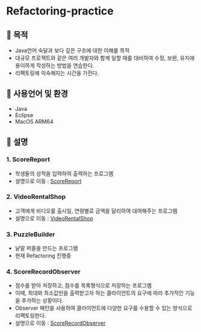 # Refactoring-practice

## 📌 목적
- Java언어 숙달과 보다 깊은 구조에 대한 이해를 목적
- 대규모 프로젝트와 같은 여러 개발자와 함께 일할 때를 대비하여 수정, 보완, 유지에 용이하게 작성하는 방법을 연습한다.
- 리팩토링에 익숙해지는 시간을 가진다.

## 📌 사용언어 및 환경
- Java
- Eclipse
- MacOS ARM64 

## 📌 설명
### 1. ScoreReport
- 학생들의 성적을 입력하여 출력하는 프로그램
- 설명으로 이동 : [ScoreReport](https://github.com/Tigerfriend1/Refactoring-practice/tree/main/ScoreReport)

### 2. VideoRentalShop
- 고객에게 비디오를 출시일, 연령별로 금액을 달리하여 대여해주는 프로그램
- 설명으로 이동 : [VideoRentalShop](https://github.com/Tigerfriend1/Refactoring-practice/tree/main/VideoRentalShop)


### 3. PuzzleBuilder
- 낱말 퍼즐을 만드는 프로그램
- 현재 Refactoring 진행중

### 4. ScoreRecordObserver
- 점수를 받아 저장하고, 점수를 목록형식으로 저장하는 프로그램
- 이때, 최대와 최소값만을 출력받고자 하는 클라이언트의 요구에 따라 추가적인 기능을 추가하는 상황이다.
- Observer 패턴을 사용하여 클라이언트에 다양한 요구를 수용할 수 있는 방식으로 리팩토링한다.
- 설명으로 이동 : [ScoreRecordObserver](https://github.com/Tigerfriend1/Refactoring-practice/tree/main/ScoreRecordObserver)
